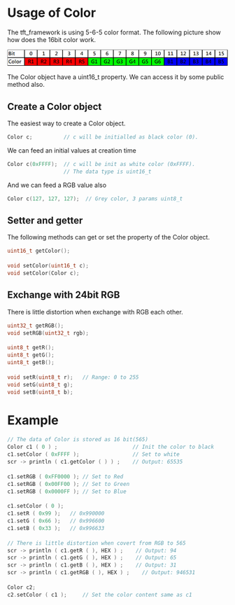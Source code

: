 # Usage of Color

The tft_framework is using 5-6-5 color format. The following picture show how does the 16bit color work.

<img src="565color.jpg" width="903" />

The Color object have a uint16_t property. We can access it by some public method also.

## Create a Color object
The easiest way to create a Color object.
```cpp
Color c;          // c will be initialled as black color (0).
```
We can feed an initial values at creation time
```cpp
Color c(0xFFFF);  // c will be init as white color (0xFFFF).
                  // The data type is uint16_t
```

And we can feed a RGB value also
```cpp
Color c(127, 127, 127);  // Grey color, 3 params uint8_t
```

## Setter and getter
The following methods can get or set the property of the Color object.
```cpp
uint16_t getColor();

void setColor(uint16_t c);
void setColor(Color c);
```
## Exchange with 24bit RGB
There is little distortion when exchange with RGB each other.
```cpp
uint32_t getRGB();
void setRGB(uint32_t rgb);

uint8_t getR();
uint8_t getG();
uint8_t getB();

void setR(uint8_t r);   // Range: 0 to 255
void setG(uint8_t g);
void setB(uint8_t b);
```

# Example
```cpp
// The data of Color is stored as 16 bit(565)
Color c1 ( 0 ) ;                        // Init the color to black
c1.setColor ( 0xFFFF );                 // Set to white
scr -> println ( c1.getColor ( ) ) ;    // Output: 65535

c1.setRGB ( 0xFF0000 ); // Set to Red
c1.setRGB ( 0x00FF00 ); // Set to Green
c1.setRGB ( 0x0000FF ); // Set to Blue

c1.setColor ( 0 );
c1.setR ( 0x99 );   // 0x990000
c1.setG ( 0x66 );   // 0x996600
c1.setB ( 0x33 );   // 0x996633

// There is little distortion when covert from RGB to 565
scr -> println ( c1.getR ( ), HEX ) ;    // Output: 94
scr -> println ( c1.getG ( ), HEX ) ;    // Output: 65
scr -> println ( c1.getB ( ), HEX ) ;    // Output: 31
scr -> println ( c1.getRGB ( ), HEX ) ;    // Output: 946531

Color c2;
c2.setColor ( c1 );     // Set the color content same as c1
```
